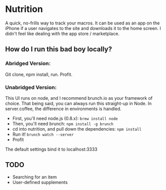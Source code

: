# Nutrition

A quick, no-frills way to track your macros. It can be used as an app on the iPhone if a user navigates to the site and downloads it to the home screen. I didn't feel like dealing with the app store / marketplace.

## How do I run this bad boy locally?

### Abridged Version:

Git clone, npm install, run. Profit.


### Unabridged Version:

This UI runs on node, and I recommend brunch.io as your framework of choice. That being said, you can always run this straight-up in Node. In server.coffee, the difference in environments is handled.

* First, you'll need node.js (0.8.x): `brew install node`
* Then, you'll need brunch: `npm install -g brunch`
* cd into nutrition, and pull down the dependencies: `npm install`
* Run it! `brunch watch --server`
* Profit

The default settings bind it to localhost:3333


## TODO

* Searching for an item
* User-defined supplements
